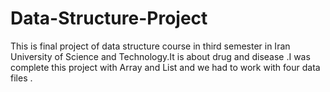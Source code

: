 # Data-Structure-Project
This is final project of data structure course in third semester in Iran University of Science and Technology.It is about drug and disease .I was complete this project with Array and List
and we had to work with four data files . 
